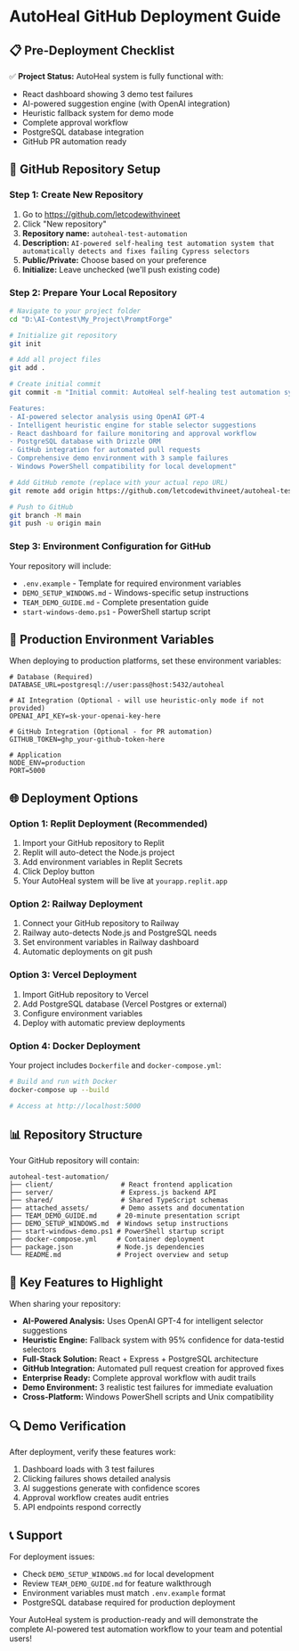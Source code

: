 # AutoHeal GitHub Deployment Guide

## 📋 Pre-Deployment Checklist

✅ **Project Status:** AutoHeal system is fully functional with:
- React dashboard showing 3 demo test failures
- AI-powered suggestion engine (with OpenAI integration)
- Heuristic fallback system for demo mode
- Complete approval workflow
- PostgreSQL database integration
- GitHub PR automation ready

## 🚀 GitHub Repository Setup

### Step 1: Create New Repository
1. Go to https://github.com/letcodewithvineet
2. Click "New repository"
3. **Repository name:** `autoheal-test-automation`
4. **Description:** `AI-powered self-healing test automation system that automatically detects and fixes failing Cypress selectors`
5. **Public/Private:** Choose based on your preference
6. **Initialize:** Leave unchecked (we'll push existing code)

### Step 2: Prepare Your Local Repository

```bash
# Navigate to your project folder
cd "D:\AI-Contest\My_Project\PromptForge"

# Initialize git repository
git init

# Add all project files
git add .

# Create initial commit
git commit -m "Initial commit: AutoHeal self-healing test automation system

Features:
- AI-powered selector analysis using OpenAI GPT-4
- Intelligent heuristic engine for stable selector suggestions
- React dashboard for failure monitoring and approval workflow
- PostgreSQL database with Drizzle ORM
- GitHub integration for automated pull requests
- Comprehensive demo environment with 3 sample failures
- Windows PowerShell compatibility for local development"

# Add GitHub remote (replace with your actual repo URL)
git remote add origin https://github.com/letcodewithvineet/autoheal-test-automation.git

# Push to GitHub
git branch -M main
git push -u origin main
```

### Step 3: Environment Configuration for GitHub

Your repository will include:
- `.env.example` - Template for required environment variables
- `DEMO_SETUP_WINDOWS.md` - Windows-specific setup instructions
- `TEAM_DEMO_GUIDE.md` - Complete presentation guide
- `start-windows-demo.ps1` - PowerShell startup script

## 🔧 Production Environment Variables

When deploying to production platforms, set these environment variables:

```env
# Database (Required)
DATABASE_URL=postgresql://user:pass@host:5432/autoheal

# AI Integration (Optional - will use heuristic-only mode if not provided)
OPENAI_API_KEY=sk-your-openai-key-here

# GitHub Integration (Optional - for PR automation)
GITHUB_TOKEN=ghp_your-github-token-here

# Application
NODE_ENV=production
PORT=5000
```

## 🌐 Deployment Options

### Option 1: Replit Deployment (Recommended)
1. Import your GitHub repository to Replit
2. Replit will auto-detect the Node.js project
3. Add environment variables in Replit Secrets
4. Click Deploy button
5. Your AutoHeal system will be live at `yourapp.replit.app`

### Option 2: Railway Deployment
1. Connect your GitHub repository to Railway
2. Railway auto-detects Node.js and PostgreSQL needs
3. Set environment variables in Railway dashboard
4. Automatic deployments on git push

### Option 3: Vercel Deployment
1. Import GitHub repository to Vercel
2. Add PostgreSQL database (Vercel Postgres or external)
3. Configure environment variables
4. Deploy with automatic preview deployments

### Option 4: Docker Deployment
Your project includes `Dockerfile` and `docker-compose.yml`:

```bash
# Build and run with Docker
docker-compose up --build

# Access at http://localhost:5000
```

## 📊 Repository Structure

Your GitHub repository will contain:

```
autoheal-test-automation/
├── client/                 # React frontend application
├── server/                 # Express.js backend API
├── shared/                 # Shared TypeScript schemas
├── attached_assets/        # Demo assets and documentation
├── TEAM_DEMO_GUIDE.md     # 20-minute presentation script
├── DEMO_SETUP_WINDOWS.md  # Windows setup instructions
├── start-windows-demo.ps1 # PowerShell startup script
├── docker-compose.yml     # Container deployment
├── package.json           # Node.js dependencies
└── README.md              # Project overview and setup
```

## 🎯 Key Features to Highlight

When sharing your repository:

- **AI-Powered Analysis:** Uses OpenAI GPT-4 for intelligent selector suggestions
- **Heuristic Engine:** Fallback system with 95% confidence for data-testid selectors
- **Full-Stack Solution:** React + Express + PostgreSQL architecture
- **GitHub Integration:** Automated pull request creation for approved fixes
- **Enterprise Ready:** Complete approval workflow with audit trails
- **Demo Environment:** 3 realistic test failures for immediate evaluation
- **Cross-Platform:** Windows PowerShell scripts and Unix compatibility

## 🔍 Demo Verification

After deployment, verify these features work:
1. Dashboard loads with 3 test failures
2. Clicking failures shows detailed analysis
3. AI suggestions generate with confidence scores
4. Approval workflow creates audit entries
5. API endpoints respond correctly

## 📞 Support

For deployment issues:
- Check `DEMO_SETUP_WINDOWS.md` for local development
- Review `TEAM_DEMO_GUIDE.md` for feature walkthrough
- Environment variables must match `.env.example` format
- PostgreSQL database required for production deployment

Your AutoHeal system is production-ready and will demonstrate the complete AI-powered test automation workflow to your team and potential users!